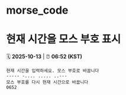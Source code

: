 # morse_code
# 현재 시간을 모스 부호 표시
<!-- MORSE_TIME_START -->
🗓️ **2025-10-13** | ⏰ **06:52 (KST)**

```
현재 시간을 입력하세요. 모스 부호로 바꿉니다
----- -.... ..... ..---
모스 부호를 다시 현재 시간으로 바꿉니다
0652
```
<!-- MORSE_TIME_END -->
